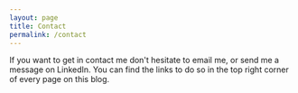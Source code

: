 ```yaml
---
layout: page
title: Contact
permalink: /contact
---
```


If you want to get in contact me don't hesitate to email me, or send me a message on LinkedIn. You can find the links to do so in the top right corner of every page on this blog.